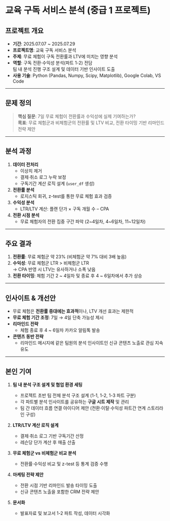 # 교육 구독 서비스 분석 (중급 1 프로젝트)

## 프로젝트 개요
- **기간**: 2025.07.07 ~ 2025.07.29
- **프로젝트명**: 교육 구독 서비스 분석
- **주제**: 무료 체험이 구독 전환률과 LTV에 미치는 영향 분석
- **역할**: 구독 전환·수익성 분석(파트 1-2) 전담  
  팀 내 분석 진행 구조 설계 및 데이터 기반 인사이트 도출
- **사용 기술**: Python (Pandas, Numpy, Scipy, Matplotlib), Google Colab, VS Code

---

## 문제 정의
> **핵심 질문**: 7일 무료 체험이 전환률과 수익성에 실제 기여하는가?  
> **목표**: 무료 체험군과 비체험군의 전환률 및 LTV 비교, 전환 타이밍 기반 리마인드 전략 제안

---

## 분석 과정
1. **데이터 전처리**
   - 이상치 제거
   - 결제·취소 로그 누락 보정
   - 구독기간 계산 로직 설계 (`user_df` 생성)
2. **전환률 분석**
   - 로지스틱 회귀, z-test를 통한 무료 체험 효과 검증
3. **수익성 분석**
   - LTR/LTV 계산: 플랜 단가 × 구독 개월 수 – CPA
4. **전환 시점 분석**
   - 무료 체험자의 전환 집중 구간 파악 (2~4일차, 4~6일차, 11~12일차)

---

## 주요 결과
1. **전환률**: 무료 체험군 약 23% (비체험군 약 7% 대비 3배 높음)
2. **수익성**: 무료 체험군 LTR > 비체험군 LTR  
   → CPA 반영 시 LTV는 유사하거나 소폭 낮음
3. **전환 타이밍**: 체험 기간 2 ~ 4일차 및 종료 후 4 ~ 6일차에서 추가 상승

---

## 인사이트 & 개선안
- 무료 체험은 **전환률 증대에는 효과적**이나, LTV 개선 효과는 제한적
- **무료 체험 기간 조정**: 7일 → 4일 단축 가능성 제시
- **리마인드 전략**
  - 체험 종료 후 4 ~ 6일차 카카오 알림톡 발송
- **콘텐츠 동반 전략**
  - 리마인드 메시지에 같은 팀원의 분석 인사이트인 신규 콘텐츠 노출로 관심 지속 유도

---

## 본인 기여

1. **팀 내 분석 구조 설계 및 협업 환경 세팅**
   - 프로젝트 초반 팀 전체 분석 구조 설계 (1-1, 1-2, 1-3 파트 구분)
   - 각 파트별 분석 인사이트를 공유하는 **구글 시트 제작** 및 관리
   - 팀 간 데이터 흐름 연결 아이디어 제안 (전환·이탈·수익성 파트간 연계 스토리라인 구성)

2. **LTR/LTV 계산 로직 설계**
   - 결제·취소 로그 기반 구독기간 산정
   - 레슨당 단가 계산 후 매출 산출

3. **무료 체험군 vs 비체험군 비교 분석**
   - 전환률·수익성 비교 및 z-test 등 통계 검증 수행

4. **마케팅 전략 제안**
   - 전환 시점 기반 리마인드 발송 타이밍 도출
   - 신규 콘텐츠 노출을 포함한 CRM 전략 제안

5. **문서화**
   - 발표자료 및 보고서 1-2 파트 작성, 데이터 시각화
